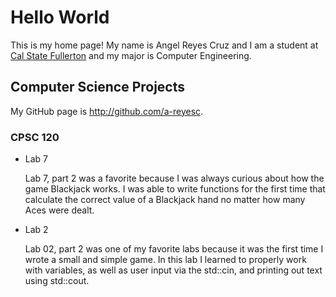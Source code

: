 # Hello World

This is my home page! My name is Angel Reyes Cruz and I am a student at [Cal State Fullerton](http://www.fullerton.edu/) and my major is Computer Engineering.

## Computer Science Projects

My GitHub page is http://github.com/a-reyesc.

### CPSC 120

* Lab 7

    Lab 7, part 2 was a favorite because I was always curious about how the
    game Blackjack works. I was able to write functions for the first time
    that calculate the correct value of a Blackjack hand no matter how many
    Aces were dealt.

* Lab 2

    Lab 02, part 2 was one of my favorite labs because it was the first time
    I wrote a small and simple game.  In this lab I learned to properly work
    with variables, as well as user input via the std::cin, and printing out
    text using std::cout. 